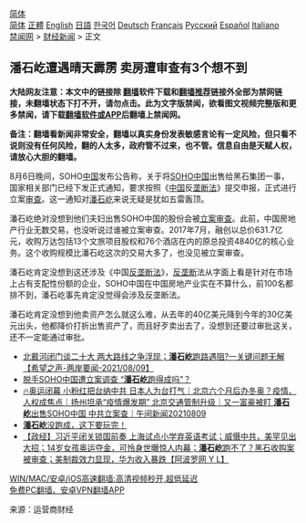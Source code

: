  <!-- 面包屑导航 --> <div class="breadcrumb"><!-- GTranslate: https://gtranslate.io/ -->  <div class="switcher notranslate">  <div class="selected">  <a href="#" onclick="return false;"> 简体</a>  </div>  <div class="option">  <a href="https://www.bannedbook.org" onclick="doGTranslate('zh-CN|zh-CN');jQuery('div.switcher div.selected a').html(jQuery(this).html());return false;" title="简体中文" class="nturl selected"> 简体</a>  <a href="https://www.bannedbook.org/zh-tw/" onclick="doGTranslate('zh-CN|zh-TW');jQuery('div.switcher div.selected a').html(jQuery(this).html());return false;" title="繁體中文" class="nturl"> 正體</a>  <a href="https://www.bannedbook.org/en/" onclick="doGTranslate('zh-CN|en');jQuery('div.switcher div.selected a').html(jQuery(this).html());return false;" title="English" class="nturl"> English</a>  <a href="https://www.bannedbook.org/ja/" onclick="doGTranslate('zh-CN|ja');jQuery('div.switcher div.selected a').html(jQuery(this).html());return false;" title="日本語" class="nturl"> 日語</a>  <a href="https://www.bannedbook.org/ko/" onclick="doGTranslate('zh-CN|ko');jQuery('div.switcher div.selected a').html(jQuery(this).html());return false;" title="한국어" class="nturl"> 한국어</a>  <a href="https://www.bannedbook.org/de/" onclick="doGTranslate('zh-CN|de');jQuery('div.switcher div.selected a').html(jQuery(this).html());return false;" title="Deutsch" class="nturl"> Deutsch</a>  <a href="https://www.bannedbook.org/fr/" onclick="doGTranslate('zh-CN|fr');jQuery('div.switcher div.selected a').html(jQuery(this).html());return false;" title="Français" class="nturl"> Français</a>  <a href="https://www.bannedbook.org/ru/" onclick="doGTranslate('zh-CN|ru');jQuery('div.switcher div.selected a').html(jQuery(this).html());return false;" title="Русский" class="nturl"> Русский</a>  <a href="https://www.bannedbook.org/es/" onclick="doGTranslate('zh-CN|es');jQuery('div.switcher div.selected a').html(jQuery(this).html());return false;" title="Español" class="nturl"> Español</a>  <a href="https://www.bannedbook.org/it/" onclick="doGTranslate('zh-CN|it');jQuery('div.switcher div.selected a').html(jQuery(this).html());return false;" title="Italiano" class="nturl"> Italiano</a>  </div>  </div>      <div class='breadcrumb-sub'><!-- Breadcrumb NavXT 6.3.0 --> <a href="https://www.bannedbook.org/" class="home">禁闻网</a> &gt; <a href="https://www.bannedbook.org/bnews/finance/" class="category">财经新闻</a> &gt; 正文</div></div><h2>潘石屹遭遇晴天霹雳 卖房遭审查有3个想不到</h2> <p class="notice"><b>大陆网友注意：本文中的链接除 <a href="https://github.com/bannedbook/fanqiang" >翻墙</a>软件下载和<a href="https://github.com/killgcd/justmysocks/blob/master/README.md">翻墙推荐</a>链接外全部为禁网链接，未翻墙状态下打不开，请勿点击。此为文字版禁闻，欲看图文视频完整版和更多禁闻，请下载<a href="https://github.com/bannedbook/fanqiang">翻墙软件或APP</a>后翻墙上禁闻网。</p><p>备注：翻墙看新闻非常安全，翻墙以真实身份发表敏感言论有一定风险，但只看不说则没有任何风险，翻的人太多，政府管不过来，也不管。信息自由是天赋人权，请放心大胆的翻墙。</b></p>  <div class="entry"> <p>8月6日晚间，SOHO<span class='wp_keywordlink_affiliate'><a href="https://www.bannedbook.org/" title="中国" target="_blank">中国</a></span>发布公告称，关于将<a href="https://www.bannedbook.org/bnews/tag/soho%e4%b8%ad%e5%9b%bd/" class="st_tag internal_tag" rel="tag" title="标签 SOHO中国 下的日志">SOHO中国</a>出售给黑石集团一事，国家相关部门已经下发正式通知，要求按照《<a href="https://www.bannedbook.org/bnews/tag/%E4%B8%AD%E5%9B%BD/" class="st_tag internal_tag" rel="tag" title="标签 中国 下的日志">中国</a>反<a href="https://www.bannedbook.org/bnews/tag/%E5%9E%84%E6%96%AD%E6%B3%95/" class="st_tag internal_tag" rel="tag" title="标签 垄断法 下的日志">垄断法</a>》提交申报，正式进行立案<a href="https://www.bannedbook.org/bnews/tag/%E5%AE%A1%E6%9F%A5/" class="st_tag internal_tag" rel="tag" title="标签 审查 下的日志">审查</a>。这一通知对<a href="https://www.bannedbook.org/bnews/tag/%e6%bd%98%e7%9f%b3%e5%b1%b9/" class="st_tag internal_tag" rel="tag" title="标签 潘石屹 下的日志">潘石屹</a>来说无疑是犹如五雷轰顶。</p> <p>潘石屹绝对没想到他们夫妇出售SOHO中国的股份会被<a href="https://www.bannedbook.org/bnews/tag/%E7%AB%8B%E6%A1%88%E5%AE%A1%E6%9F%A5/" class="st_tag internal_tag" rel="tag" title="标签 立案审查 下的日志">立案审查</a>。此前，中国房地产行业无数交易，也没听说过谁被立案审查。2017年7月，融创以总价631.7亿元，收购万达包括13个文旅项目股权和76个酒店在内的原总投资4840亿的核心业务。这个收购规模比潘石屹这次的交易大多了，也没见被立案审查。</p>  <p>潘石屹肯定没想到这还涉及《中国<a href="https://www.bannedbook.org/bnews/tag/%E5%8F%8D%E5%9E%84%E6%96%AD%E6%B3%95/" class="st_tag internal_tag" rel="tag" title="标签 反垄断法 下的日志">反垄断法</a>》，<a href="https://www.bannedbook.org/bnews/tag/%e5%8f%8d%e5%9e%84%e6%96%ad/" class="st_tag internal_tag" rel="tag" title="标签 反垄断 下的日志">反垄断</a>法从字面上看是针对在市场上占有支配性份额的企业，SOHO中国在中国房地产业实在不算什么，前100名都排不到，潘石屹事先肯定没觉得会涉及反垄断法。</p> <p>潘石屹肯定没想到他卖资产怎么就这么难，从去年的40亿美元降到今年的30亿美元出头，他都降价打折出售资产了，而且好歹卖出去了，没想到还要过审批这关，还不一定能通过审批。</p>  <ul class='op-related-articles' title='相关阅读'> <li><a href='https://www.bannedbook.org/bnews/comments/20210809/1603234.html' target='_blank'>北戴河闭门谈二十大 两大路线之争浮现；<b>潘石屹</b>跑路遇阻?一关键问题无解【希望之声-两岸要闻-2021/08/09】</a></li> <li><a href='https://www.bannedbook.org/bnews/headline/20210809/1603218.html' target='_blank'>脱手SOHO中国遭立案调查 “<b>潘石屹</b>跑得成吗”？</a></li> <li><a href='https://www.bannedbook.org/bnews/taiwannews/20210809/1602957.html' target='_blank'>🔥奥运闭幕 小粉红把台纳中共 日本人为台打气｜北京六个月后办冬奥？疫情、人权成焦点｜扬州坦承“疫情爆发期” 北京交通管制升级｜又一富豪被盯 <b>潘石屹</b>出售SOHO中国 中共立案查｜午间新闻20210809</a></li> <li><a href='https://www.bannedbook.org/bnews/bannedvideo/20210808/1602608.html' target='_blank'><b>潘石屹</b>没跑成，这下要玩完！</a></li> <li><a href='https://www.bannedbook.org/bnews/bannedvideo/20210807/1602126.html' target='_blank'>【政经】习近平闭关锁国前奏 上海试点小学弃英语考试；威慑中共，美罕见出大招；14岁女孩奥运夺金，可怜身世曝惊人内幕；<b>潘石屹</b>跑不了？黑石收购案被审查；美制裁效力显现，华为收入暴跌【阿波罗网 Y L】</a></li> </ul> <p class="texttj"> <a href="https://github.com/bannedbook/fanqiang/wiki/V2ray%E6%9C%BA%E5%9C%BA" target="_blank">WIN/MAC/安卓/iOS高速翻墙:高清视频秒开,超低延迟</a><br/> <a href="https://github.com/bannedbook/fanqiang/wiki/%E7%A6%81%E9%97%BB%E7%BD%91%E5%AE%89%E5%8D%93%E7%BF%BB%E5%A2%99%E6%96%B0%E9%97%BBAPP" target="_blank">免费PC翻墙、安卓VPN翻墙APP</a></p><p> 来源：运营商财经 </p> <a name='sharetosocial'></a>  <div style="margin-bottom:5px;padding-bottom:5px;clear:both"> <div id="archive-pix-1" class="banner-ads"> <!-- AuctionX Display platform tag START --> <div id="26318x728x90x621x_ADSLOT2" clicktrack="%%CLICK_URL_ESC%%"></div> <!-- AuctionX Display platform tag END --> </div> <div id="archive-pix-2" class="banner-ads"> <!-- AuctionX Display platform tag START --> <div id="26315x300x250x621x_ADSLOT2" clicktrack="%%CLICK_URL_ESC%%"></div> <!-- AuctionX Display platform tag END --> </div> </div>  <div id="archive-pix-1" class="banner-ads"> <!-- AuctionX Display platform tag START --> <div id="26318x728x90x621x_ADSLOT3" clicktrack="%%CLICK_URL_ESC%%"></div> <!-- AuctionX Display platform tag END --> </div> </div><!--END ENTRY--> 